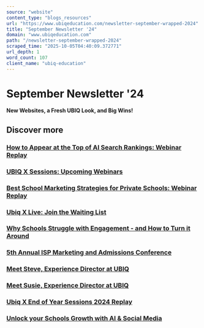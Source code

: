 ```yaml
---
source: "website"
content_type: "blogs_resources"
url: "https://www.ubiqeducation.com/newsletter-september-wrapped-2024"
title: "September Newsletter '24"
domain: "www.ubiqeducation.com"
path: "/newsletter-september-wrapped-2024"
scraped_time: "2025-10-05T04:40:09.372771"
url_depth: 1
word_count: 107
client_name: "ubiq-education"
---
```


# September Newsletter '24

**New Websites, a Fresh UBIQ Look, and Big Wins!**

## Discover more

### [How to Appear at the Top of AI Search Rankings: Webinar Replay](/ubiq-x-sessions-how-to-get-your-school-listed-on-ai)

### [UBIQ X Sessions: Upcoming Webinars](/ubiq-x-sessions-webinars)

### [Best School Marketing Strategies for Private Schools: Webinar Replay](/ubiq-x-sessions-school-marketing-strategy-webinar)

### [Ubiq X Live: Join the Waiting List](/ubiq-x-live-waitlist)

### [Why Schools Struggle with Engagement - and How to Turn it Around](/why-schools-struggle-with-engagement-and-how-to-turn-it-around)

### [5th Annual ISP Marketing and Admissions Conference](/5th-annual-isp-marketing-and-admissions-conference)

### [Meet Steve, Experience Director at UBIQ](/meet-steve-experience-director)

### [Meet Susie, Experience Director at UBIQ](/meet-susie-experience-director)

### [Ubiq X End of Year Sessions 2024 Replay](/ubiq-x-end-of-year-sessions-2024)

### [Unlock your Schools Growth with AI & Social Media](/unlock-your-schools-growth-with-ai-and-social-media)